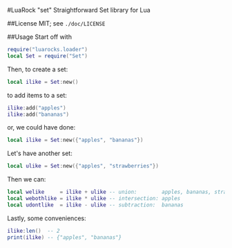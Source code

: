#LuaRock "set"
Straightforward Set library for Lua

##License
MIT; see `./doc/LICENSE`

##Usage
Start off with
```lua
require("luarocks.loader")
local Set = require("Set")
```
Then, to create a set:
```lua
local ilike = Set:new()
```
to add items to a set:
```lua
ilike:add("apples")
ilike:add("bananas")
```
or, we could have done:
```lua
local ilike = Set:new({"apples", "bananas"})
```
Let's have another set:
```lua
local ulike = Set:new({"apples", "strawberries"})
```
Then we can:
```lua
local welike     = ilike + ulike -- union:        apples, bananas, strawberries
local webothlike = ilike * ulike -- intersection: apples
local udontlike  = ilike - ulike -- subtraction:  bananas
```
Lastly, some conveniences:
```lua
ilike:len()  -- 2
print(ilike) -- {"apples", "bananas"}
```
